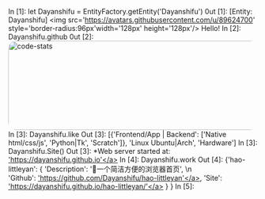 In [1]: let Dayanshifu = EntityFactory.getEntity('Dayanshifu')
0ut [1]: [Entity: Dayanshifu] 
          <img src='https://avatars.githubusercontent.com/u/89624700'   style='border-radius:96px'width='128px' height='128px'/>
          Hello! 
In [2]: Dayanshifu.github
0ut [2]: 
        <img src='https://stats.deeptrain.net/user/Dayanshifu?t=20230906' width='550px' height='180px' style='border-radius:16px' alt='code-stats'></img>
In [3]: Dayanshifu.like
Out [3]: [{'Frontend/App | Backend': 
            ['Native html/css/js', 'Python|Tk', 'Scratch']}, 
          'Linux Ubuntu|Arch', 'Hardware'] 
In [3]: Dayanshifu.Site()
Out [3]: *Web server started at: <a href='https://dayanshifu.github.io'>'https://dayanshifu.github.io'</a>
In [4]: Dayanshifu.work
Out [4]: {'hao-littleyan': {
            'Description': '👏一个简洁方便的浏览器首页', \n\
            'Github': <a href='https://github.com/Dayanshifu/hao-littleyan'>'https://github.com/Dayanshifu/hao-littleyan'</a>, 
            'Site': <a href='https://dayanshifu.github.io/hao-littleyan/'>'https://dayanshifu.github.io/hao-littleyan/'</a>
            }
          }
In [5]:
